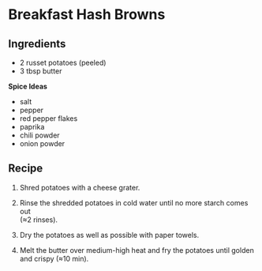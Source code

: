 Breakfast Hash Browns
====

Ingredients
----
- 2 russet potatoes (peeled)
- 3 tbsp butter

**Spice Ideas**
- salt
- pepper
- red pepper flakes
- paprika
- chili powder
- onion powder

Recipe
----
1. Shred potatoes with a cheese grater.

2. Rinse the shredded potatoes in cold water until no more starch comes out  
   (≈2 rinses).

3. Dry the potatoes as well as possible with paper towels.

4. Melt the butter over medium-high heat and fry the potatoes until golden and 
   crispy (≈10 min).
